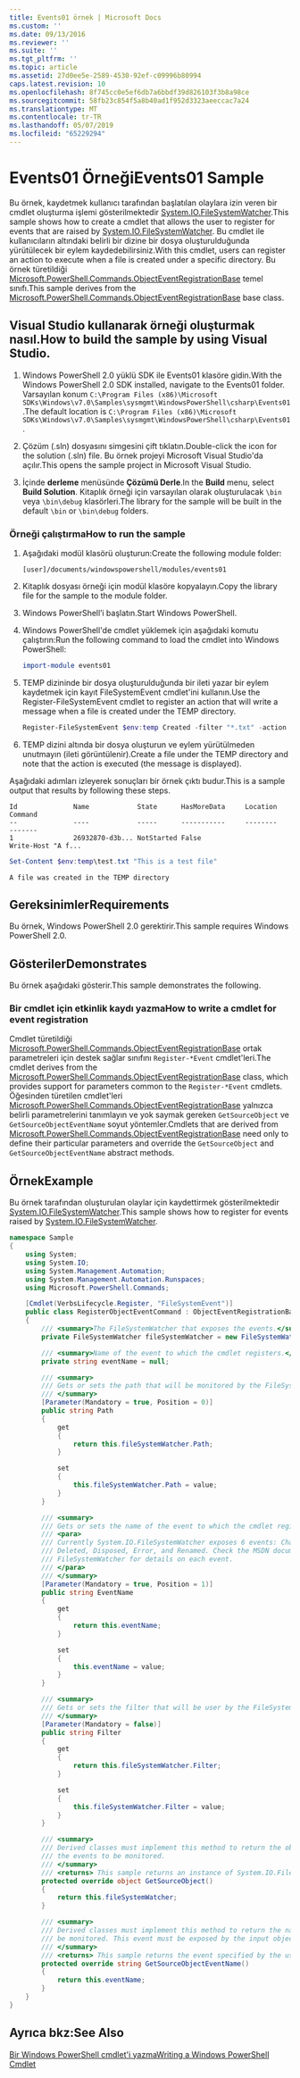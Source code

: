```yaml
---
title: Events01 örnek | Microsoft Docs
ms.custom: ''
ms.date: 09/13/2016
ms.reviewer: ''
ms.suite: ''
ms.tgt_pltfrm: ''
ms.topic: article
ms.assetid: 27d0ee5e-2589-4530-92ef-c09996b80994
caps.latest.revision: 10
ms.openlocfilehash: 8f745cc0e5ef6db7a6bbdf39d826103f3b8a98ce
ms.sourcegitcommit: 58fb23c854f5a8b40ad1f952d3323aeeccac7a24
ms.translationtype: MT
ms.contentlocale: tr-TR
ms.lasthandoff: 05/07/2019
ms.locfileid: "65229294"
---
```

# <a name="events01-sample"></a><span data-ttu-id="e6c35-102">Events01 Örneği</span><span class="sxs-lookup"><span data-stu-id="e6c35-102">Events01 Sample</span></span>

<span data-ttu-id="e6c35-103">Bu örnek, kaydetmek kullanıcı tarafından başlatılan olaylara izin veren bir cmdlet oluşturma işlemi gösterilmektedir [System.IO.FileSystemWatcher](/dotnet/api/System.IO.FileSystemWatcher).</span><span class="sxs-lookup"><span data-stu-id="e6c35-103">This sample shows how to create a cmdlet that allows the user to register for events that are raised by [System.IO.FileSystemWatcher](/dotnet/api/System.IO.FileSystemWatcher).</span></span>
<span data-ttu-id="e6c35-104">Bu cmdlet ile kullanıcıların altındaki belirli bir dizine bir dosya oluşturulduğunda yürütülecek bir eylem kaydedebilirsiniz.</span><span class="sxs-lookup"><span data-stu-id="e6c35-104">With this cmdlet, users can register an action to execute when a file is created under a specific directory.</span></span>
<span data-ttu-id="e6c35-105">Bu örnek türetildiği [Microsoft.PowerShell.Commands.ObjectEventRegistrationBase](/dotnet/api/Microsoft.PowerShell.Commands.ObjectEventRegistrationBase) temel sınıfı.</span><span class="sxs-lookup"><span data-stu-id="e6c35-105">This sample derives from the [Microsoft.PowerShell.Commands.ObjectEventRegistrationBase](/dotnet/api/Microsoft.PowerShell.Commands.ObjectEventRegistrationBase) base class.</span></span>

## <a name="how-to-build-the-sample-by-using-visual-studio"></a><span data-ttu-id="e6c35-106">Visual Studio kullanarak örneği oluşturmak nasıl.</span><span class="sxs-lookup"><span data-stu-id="e6c35-106">How to build the sample by using Visual Studio.</span></span>

1. <span data-ttu-id="e6c35-107">Windows PowerShell 2.0 yüklü SDK ile Events01 klasöre gidin.</span><span class="sxs-lookup"><span data-stu-id="e6c35-107">With the Windows PowerShell 2.0 SDK installed, navigate to the Events01 folder.</span></span>
   <span data-ttu-id="e6c35-108">Varsayılan konum `C:\Program Files (x86)\Microsoft SDKs\Windows\v7.0\Samples\sysmgmt\WindowsPowerShell\csharp\Events01`.</span><span class="sxs-lookup"><span data-stu-id="e6c35-108">The default location is `C:\Program Files (x86)\Microsoft SDKs\Windows\v7.0\Samples\sysmgmt\WindowsPowerShell\csharp\Events01`.</span></span>

2. <span data-ttu-id="e6c35-109">Çözüm (.sln) dosyasını simgesini çift tıklatın.</span><span class="sxs-lookup"><span data-stu-id="e6c35-109">Double-click the icon for the solution (.sln) file.</span></span>
   <span data-ttu-id="e6c35-110">Bu örnek projeyi Microsoft Visual Studio'da açılır.</span><span class="sxs-lookup"><span data-stu-id="e6c35-110">This opens the sample project in Microsoft Visual Studio.</span></span>

3. <span data-ttu-id="e6c35-111">İçinde **derleme** menüsünde **Çözümü Derle**.</span><span class="sxs-lookup"><span data-stu-id="e6c35-111">In the **Build** menu, select **Build Solution**.</span></span>
   <span data-ttu-id="e6c35-112">Kitaplık örneği için varsayılan olarak oluşturulacak `\bin` veya `\bin\debug` klasörleri.</span><span class="sxs-lookup"><span data-stu-id="e6c35-112">The library for the sample will be built in the default `\bin` or `\bin\debug` folders.</span></span>

### <a name="how-to-run-the-sample"></a><span data-ttu-id="e6c35-113">Örneği çalıştırma</span><span class="sxs-lookup"><span data-stu-id="e6c35-113">How to run the sample</span></span>

1. <span data-ttu-id="e6c35-114">Aşağıdaki modül klasörü oluşturun:</span><span class="sxs-lookup"><span data-stu-id="e6c35-114">Create the following module folder:</span></span>

    `[user]/documents/windowspowershell/modules/events01`

2. <span data-ttu-id="e6c35-115">Kitaplık dosyası örneği için modül klasöre kopyalayın.</span><span class="sxs-lookup"><span data-stu-id="e6c35-115">Copy the library file for the sample to the module folder.</span></span>

3. <span data-ttu-id="e6c35-116">Windows PowerShell’i başlatın.</span><span class="sxs-lookup"><span data-stu-id="e6c35-116">Start Windows PowerShell.</span></span>

4. <span data-ttu-id="e6c35-117">Windows PowerShell'de cmdlet yüklemek için aşağıdaki komutu çalıştırın:</span><span class="sxs-lookup"><span data-stu-id="e6c35-117">Run the following command to load the cmdlet into Windows PowerShell:</span></span>

    ```powershell
    import-module events01
    ```

5. <span data-ttu-id="e6c35-118">TEMP dizininde bir dosya oluşturulduğunda bir ileti yazar bir eylem kaydetmek için kayıt FileSystemEvent cmdlet'ini kullanın.</span><span class="sxs-lookup"><span data-stu-id="e6c35-118">Use the Register-FileSystemEvent cmdlet to register an action that will write a message when a file is created under the TEMP directory.</span></span>

    ```powershell
    Register-FileSystemEvent $env:temp Created -filter "*.txt" -action { Write-Host "A file was created in the TEMP directory" }
    ```

6. <span data-ttu-id="e6c35-119">TEMP dizini altında bir dosya oluşturun ve eylem yürütülmeden unutmayın (ileti görüntülenir).</span><span class="sxs-lookup"><span data-stu-id="e6c35-119">Create a file under the TEMP directory and note that the action is executed (the message is displayed).</span></span>

<span data-ttu-id="e6c35-120">Aşağıdaki adımları izleyerek sonuçları bir örnek çıktı budur.</span><span class="sxs-lookup"><span data-stu-id="e6c35-120">This is a sample output that results by following these steps.</span></span>

```output
Id              Name            State      HasMoreData     Location             Command
--              ----            -----      -----------     --------             -------
1               26932870-d3b... NotStarted False                                 Write-Host "A f...

```

```powershell
Set-Content $env:temp\test.txt "This is a test file"
```

```output
A file was created in the TEMP directory
```

## <a name="requirements"></a><span data-ttu-id="e6c35-121">Gereksinimler</span><span class="sxs-lookup"><span data-stu-id="e6c35-121">Requirements</span></span>

<span data-ttu-id="e6c35-122">Bu örnek, Windows PowerShell 2.0 gerektirir.</span><span class="sxs-lookup"><span data-stu-id="e6c35-122">This sample requires Windows PowerShell 2.0.</span></span>

## <a name="demonstrates"></a><span data-ttu-id="e6c35-123">Gösteriler</span><span class="sxs-lookup"><span data-stu-id="e6c35-123">Demonstrates</span></span>

<span data-ttu-id="e6c35-124">Bu örnek aşağıdaki gösterir.</span><span class="sxs-lookup"><span data-stu-id="e6c35-124">This sample demonstrates the following.</span></span>

### <a name="how-to-write-a-cmdlet-for-event-registration"></a><span data-ttu-id="e6c35-125">Bir cmdlet için etkinlik kaydı yazma</span><span class="sxs-lookup"><span data-stu-id="e6c35-125">How to write a cmdlet for event registration</span></span>

<span data-ttu-id="e6c35-126">Cmdlet türetildiği [Microsoft.PowerShell.Commands.ObjectEventRegistrationBase](/dotnet/api/Microsoft.PowerShell.Commands.ObjectEventRegistrationBase) ortak parametreleri için destek sağlar sınıfını `Register-*Event` cmdlet'leri.</span><span class="sxs-lookup"><span data-stu-id="e6c35-126">The cmdlet derives from the [Microsoft.PowerShell.Commands.ObjectEventRegistrationBase](/dotnet/api/Microsoft.PowerShell.Commands.ObjectEventRegistrationBase) class, which provides support for parameters common to the `Register-*Event` cmdlets.</span></span>
<span data-ttu-id="e6c35-127">Öğesinden türetilen cmdlet'leri [Microsoft.PowerShell.Commands.ObjectEventRegistrationBase](/dotnet/api/Microsoft.PowerShell.Commands.ObjectEventRegistrationBase) yalnızca belirli parametrelerini tanımlayın ve yok saymak gereken `GetSourceObject` ve `GetSourceObjectEventName` soyut yöntemler.</span><span class="sxs-lookup"><span data-stu-id="e6c35-127">Cmdlets that are derived from [Microsoft.PowerShell.Commands.ObjectEventRegistrationBase](/dotnet/api/Microsoft.PowerShell.Commands.ObjectEventRegistrationBase) need only to define their particular parameters and override the `GetSourceObject` and `GetSourceObjectEventName` abstract methods.</span></span>

## <a name="example"></a><span data-ttu-id="e6c35-128">Örnek</span><span class="sxs-lookup"><span data-stu-id="e6c35-128">Example</span></span>

<span data-ttu-id="e6c35-129">Bu örnek tarafından oluşturulan olaylar için kaydettirmek gösterilmektedir [System.IO.FileSystemWatcher](/dotnet/api/System.IO.FileSystemWatcher).</span><span class="sxs-lookup"><span data-stu-id="e6c35-129">This sample shows how to register for events raised by [System.IO.FileSystemWatcher](/dotnet/api/System.IO.FileSystemWatcher).</span></span>

```csharp
namespace Sample
{
    using System;
    using System.IO;
    using System.Management.Automation;
    using System.Management.Automation.Runspaces;
    using Microsoft.PowerShell.Commands;

    [Cmdlet(VerbsLifecycle.Register, "FileSystemEvent")]
    public class RegisterObjectEventCommand : ObjectEventRegistrationBase
    {
        /// <summary>The FileSystemWatcher that exposes the events.</summary>
        private FileSystemWatcher fileSystemWatcher = new FileSystemWatcher();

        /// <summary>Name of the event to which the cmdlet registers.</summary>
        private string eventName = null;

        /// <summary>
        /// Gets or sets the path that will be monitored by the FileSystemWatcher.
        /// </summary>
        [Parameter(Mandatory = true, Position = 0)]
        public string Path
        {
            get
            {
                return this.fileSystemWatcher.Path;
            }

            set
            {
                this.fileSystemWatcher.Path = value;
            }
        }

        /// <summary>
        /// Gets or sets the name of the event to which the cmdlet registers.
        /// <para>
        /// Currently System.IO.FileSystemWatcher exposes 6 events: Changed, Created,
        /// Deleted, Disposed, Error, and Renamed. Check the MSDN documentation of
        /// FileSystemWatcher for details on each event.
        /// </para>
        /// </summary>
        [Parameter(Mandatory = true, Position = 1)]
        public string EventName
        {
            get
            {
                return this.eventName;
            }

            set
            {
                this.eventName = value;
            }
        }

        /// <summary>
        /// Gets or sets the filter that will be user by the FileSystemWatcher.
        /// </summary>
        [Parameter(Mandatory = false)]
        public string Filter
        {
            get
            {
                return this.fileSystemWatcher.Filter;
            }

            set
            {
                this.fileSystemWatcher.Filter = value;
            }
        }

        /// <summary>
        /// Derived classes must implement this method to return the object that generates
        /// the events to be monitored.
        /// </summary>
        /// <returns> This sample returns an instance of System.IO.FileSystemWatcher</returns>
        protected override object GetSourceObject()
        {
            return this.fileSystemWatcher;
        }

        /// <summary>
        /// Derived classes must implement this method to return the name of the event to
        /// be monitored. This event must be exposed by the input object.
        /// </summary>
        /// <returns> This sample returns the event specified by the user with the -EventName parameter.</returns>
        protected override string GetSourceObjectEventName()
        {
            return this.eventName;
        }
    }
}
```

## <a name="see-also"></a><span data-ttu-id="e6c35-130">Ayrıca bkz:</span><span class="sxs-lookup"><span data-stu-id="e6c35-130">See Also</span></span>

[<span data-ttu-id="e6c35-131">Bir Windows PowerShell cmdlet'i yazma</span><span class="sxs-lookup"><span data-stu-id="e6c35-131">Writing a Windows PowerShell Cmdlet</span></span>](writing-a-windows-powershell-cmdlet.md)